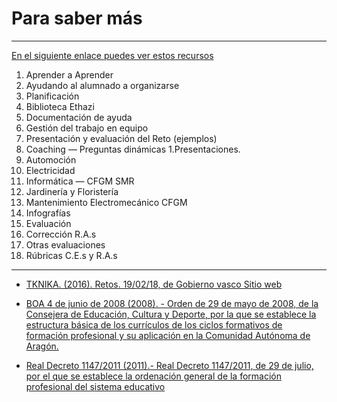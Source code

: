 # Para saber más
----
[En el siguiente enlace puedes ver estos recursos](https://drive.google.com/drive/folders/1gxSyS-I2cnyHRCsOk9lwSGVpEpOtBZPJ)

1. Aprender a Aprender
  1. Ayudando al alumnado a organizarse
  1. Planificación
  1. Biblioteca Ethazi
1. Documentación de ayuda
  1. Gestión del trabajo en equipo
  1. Presentación y evaluación del Reto (ejemplos)
  1. Coaching — Preguntas dinámicas
1.Presentaciones.
  1. Automoción
  1. Electricidad
  1. Informática — CFGM SMR
  1. Jardinería y Floristería
  1. Mantenimiento Electromecánico CFGM
1. Infografías
1. Evaluación
  1. Corrección R.A.s
  1. Otras evaluaciones
  1. Rúbricas C.E.s y R.A.s

  ----

* [TKNIKA. (2016). Retos. 19/02/18, de Gobierno vasco Sitio web](https://ethazi.tknika.eus/es/retos/)

* [BOA 4 de junio de 2008 (2008). - Orden de 29 de mayo de 2008, de la Consejera  de  Educación,  Cultura  y  Deporte,  por  la  que  se  establece  la estructura básica de los currículos de los ciclos formativos de formación profesional y su aplicación en la Comunidad Autónoma de Aragón.](http://benasque.aragob.es:443/cgi-bin/BOAE/BRSCGI?CMD=VEROBJ&MLKOB=273096394848)

* [Real Decreto 1147/2011 (2011).- Real Decreto 1147/2011, de 29 de julio,
por el que se establece la ordenación general de la formación profesional
del sistema educativo](https://www.boe.es/diario_boe/txt.php?id=BOE-A-2011-13118)
